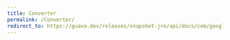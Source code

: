 ```yaml
---
title: Converter
permalink: /Converter/
redirect_to: https://guava.dev/releases/snapshot-jre/api/docs/com/google/common/base/Converter.html
---
```

